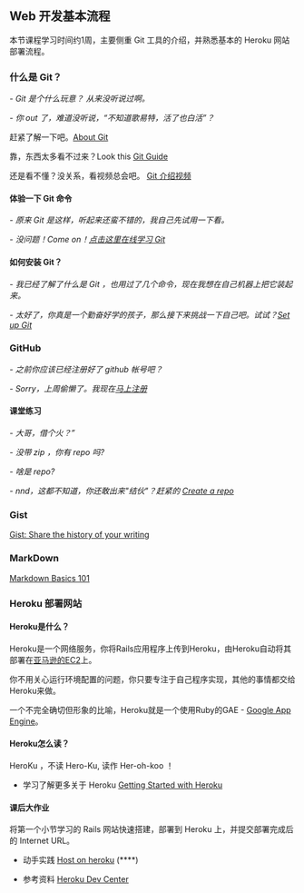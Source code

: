 ## Web 开发基本流程

本节课程学习时间约1周，主要侧重 Git 工具的介绍，并熟悉基本的 Heroku 网站部署流程。

### 什么是 Git？
*- Git 是个什么玩意？ 从来没听说过啊。*

*- 你 out 了，难道没听说，“不知道歌易特，活了也白活”？*

赶紧了解一下吧。[About Git](http://zh.wikipedia.org/zh/Git)

靠，东西太多看不过来？Look this [Git Guide](http://rogerdudler.github.io/git-guide/index.zh.html)

还是看不懂？没关系，看视频总会吧。 [Git 介绍视频](http://gitreal.codeschool.com/levels/1)

#### 体验一下 Git 命令
*- 原来 Git 是这样，听起来还蛮不错的，我自己先试用一下看。*

*- 没问题！Come on！[点击这里在线学习 Git](https://www.codeschool.com/courses/git-real)* 

#### 如何安装 Git？
*- 我已经了解了什么是 Git ，也用过了几个命令，现在我想在自己机器上把它装起来。*

*- 太好了，你真是一个勤奋好学的孩子，那么接下来挑战一下自己吧。试试？[Set up Git](https://help.github.com/articles/set-up-git)*

### GitHub
*- 之前你应该已经注册好了 github 帐号吧？*

*- Sorry，上周偷懒了。我现在[马上注册](https://github.com/)*

#### 课堂练习
*- 大哥，借个火？”*

*- 没带 zip ，你有 repo 吗?*

*- 啥是 repo?*

*- nnd，这都不知道，你还敢出来"结伙"？赶紧的 [Create a repo](https://help.github.com/articles/create-a-repo)*

### Gist
[Gist: Share the history of your writing](http://www.youtube.com/watch?v=EaW_k6jrt2I)

### MarkDown
[Markdown Basics 101](http://www.youtube.com/watch?v=oba3Czjyras)

### Heroku 部署网站

#### Heroku是什么？
Heroku是一个网络服务，你将Rails应用程序上传到Heroku，由Heroku自动将其部署在[亚马逊的EC2](http://zh.wikipedia.org/zh/Amazon_EC2)上。

你不用关心运行环境配置的问题，你只要专注于自己程序实现，其他的事情都交给Heroku来做。

一个不完全确切但形象的比喻，Heroku就是一个使用Ruby的GAE - [Google App Engine](http://zh.wikipedia.org/zh/Google_App_Engine)。

#### Heroku怎么读？
HeroKu ，不读 Hero-Ku, 读作 Her-oh-koo ！

* 学习了解更多关于 Heroku  [Getting Started with Heroku](https://devcenter.heroku.com/articles/quickstart) 

#### 课后大作业
将第一个小节学习的 Rails 网站快速搭建，部署到 Heroku 上，并提交部署完成后的 Internet URL。

* 动手实践 [Host on heroku](https://github.com/limingth/myRoR/blob/master/7-hosting-on-heroku.md) (****)

* 参考资料 [Heroku Dev Center](https://devcenter.heroku.com/)

